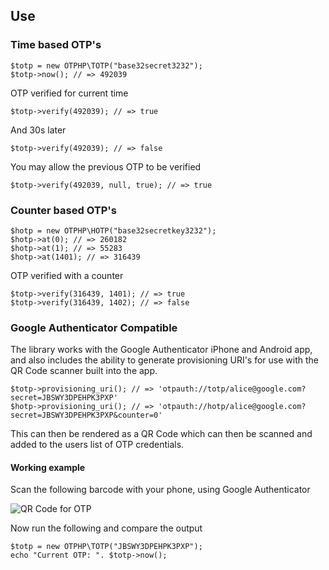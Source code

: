 ## Use

### Time based OTP's

    $totp = new OTPHP\TOTP("base32secret3232");
    $totp->now(); // => 492039

OTP verified for current time

    $totp->verify(492039); // => true

And 30s later

    $totp->verify(492039); // => false

You may allow the previous OTP to be verified

    $totp->verify(492039, null, true); // => true


### Counter based OTP's

    $hotp = new OTPHP\HOTP("base32secretkey3232");
    $hotp->at(0); // => 260182
    $hotp->at(1); // => 55283
    $hotp->at(1401); // => 316439

OTP verified with a counter

    $totp->verify(316439, 1401); // => true
    $totp->verify(316439, 1402); // => false

### Google Authenticator Compatible

The library works with the Google Authenticator iPhone and Android app, and also
includes the ability to generate provisioning URI's for use with the QR Code scanner
built into the app.

    $totp->provisioning_uri(); // => 'otpauth://totp/alice@google.com?secret=JBSWY3DPEHPK3PXP'
    $hotp->provisioning_uri(); // => 'otpauth://hotp/alice@google.com?secret=JBSWY3DPEHPK3PXP&counter=0'

This can then be rendered as a QR Code which can then be scanned and added to the users
list of OTP credentials.

#### Working example

Scan the following barcode with your phone, using Google Authenticator

![QR Code for OTP](http://chart.apis.google.com/chart?cht=qr&chs=250x250&chl=otpauth%3A%2F%2Ftotp%2Falice%40google.com%3Fsecret%3DJBSWY3DPEHPK3PXP)

Now run the following and compare the output

    $totp = new OTPHP\TOTP("JBSWY3DPEHPK3PXP");
    echo "Current OTP: ". $totp->now();
